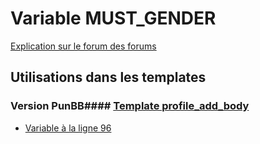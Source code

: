 # Variable MUST_GENDER
[Explication sur le forum des forums](http://forum.forumactif.com/t294113-listing-des-variables#MUST_GENDER)
## Utilisations dans les templates
### Version PunBB#### [Template profile_add_body](punbb/profile_add_body.md)
* [Variable à la ligne 96](../punbb/profile_add_body.tpl#L96)